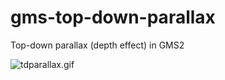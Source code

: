 # gms-top-down-parallax
Top-down parallax (depth effect) in GMS2

![tdparallax.gif](https://s7.gifyu.com/images/tdparallax.gif)
